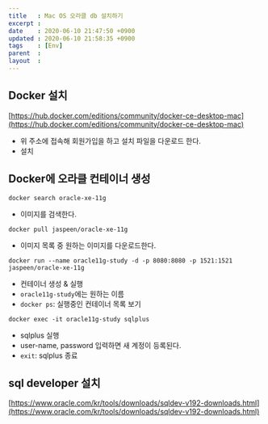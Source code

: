 ```yaml
---
title   : Mac OS 오라클 db 설치하기 
excerpt : 
date    : 2020-06-10 21:47:50 +0900
updated : 2020-06-10 21:58:35 +0900
tags    : [Env]
parent  : 
layout  :
---
```


## Docker 설치 
[https://hub.docker.com/editions/community/docker-ce-desktop-mac](https://hub.docker.com/editions/community/docker-ce-desktop-mac)
- 위 주소에 접속해 회원가입을 하고 설치 파일을 다운로드 한다.  
- 설치 


## Docker에 오라클 컨테이너 생성

```
docker search oracle-xe-11g
```
- 이미지를 검색한다. 

```
docker pull jaspeen/oracle-xe-11g
```
- 이미지 목록 중 원하는 이미지를 다운로드한다.

```
docker run --name oracle11g-study -d -p 8080:8080 -p 1521:1521 jaspeen/oracle-xe-11g
```
- 컨테이너 생성 & 실행 
- `oracle11g-study`에는 원하는 이름 
- `docker ps`: 실행중인 컨테이너 목록 보기

```
docker exec -it oracle11g-study sqlplus
```
- sqlplus 실행
- user-name, password 입력하면 새 계정이 등록된다.  
- `exit`: sqlplus 종료 


## sql developer 설치 

[https://www.oracle.com/kr/tools/downloads/sqldev-v192-downloads.html](https://www.oracle.com/kr/tools/downloads/sqldev-v192-downloads.html)